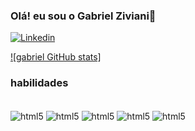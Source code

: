### Olá! eu sou o Gabriel Ziviani👋

[![Linkedin](https://img.shields.io/badge/LinkedIn-0077B5?style=for-the-badge&logo=linkedin&logoColor=white)](www.linkedin.com/in/gabrielziviani-7804111ba)



[![gabriel GitHub stats]](https://github-readme-stats.vercel.app/api?username=gabriel3113&show_icons=true&theme=dracula)

### habilidades

<div style="display:inline_block;"></div>
<br/>

<img align="center" src="https://img.shields.io/badge/HTML-239120?style=for-the-badge&logo=html5&logoColor=white" alt="html5">
<img align="center" src="https://img.shields.io/badge/CSS-239120?&style=for-the-badge&logo=css3&logoColor=white" alt="html5">
<img align="center" src="https://img.shields.io/badge/JavaScript-F7DF1E?style=for-the-badge&logo=javascript&logoColor=black" alt="html5">
<img align="center" src="https://img.shields.io/badge/Bootstrap-563D7C?style=for-the-badge&logo=bootstrap&logoColor=white" alt="html5">
<img align="center" src="https://img.shields.io/badge/C%2B%2B-00599C?style=for-the-badge&logo=c%2B%2B&logoColor=white" alt="html5">

</div>
